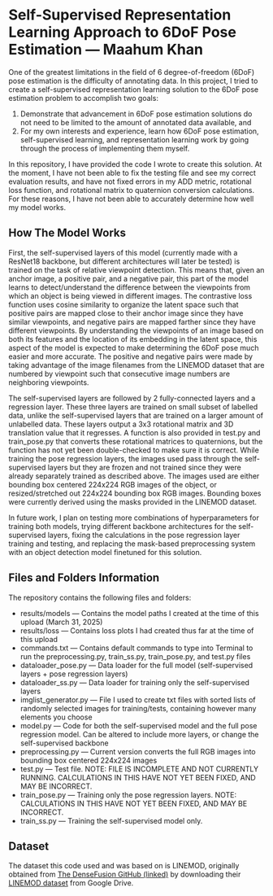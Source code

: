 # Self-Supervised Representation Learning Approach to 6DoF Pose Estimation — Maahum Khan
One of the greatest limitations in the field of 6 degree-of-freedom (6DoF) pose estimation is the difficulty of annotating data. In this project, I tried to create a self-supervised representation learning solution to the 6DoF pose estimation problem to accomplish two goals: 
1. Demonstrate that advancement in 6DoF pose estimation solutions do not need to be limited to the amount of annotated data available, and
2. For my own interests and experience, learn how 6DoF pose estimation, self-supervised learning, and representation learning work by going through the process of implementing them myself.

In this repository, I have provided the code I wrote to create this solution. At the moment, I have not been able to fix the testing file and see my correct evaluation results, and have not fixed errors in my ADD metric, rotational loss function, and rotational matrix to quaternion conversion calculations. For these reasons, I have not been able to accurately determine how well my model works.

## How The Model Works
First, the self-supervised layers of this model (currently made with a ResNet18 backbone, but different architectures will later be tested) is trained on the task of relative viewpoint detection. This means that, given an anchor image, a positive pair, and a negative pair, this part of the model learns to detect/understand the difference between the viewpoints from which an object is being viewed in different images. The contrastive loss function uses cosine similarity to organize the latent space such that positive pairs are mapped close to their anchor image since they have similar viewpoints, and negative pairs are mapped farther since they have different viewpoints. By understanding the viewpoints of an image based on both its features and the location of its embedding in the latent space, this aspect of the model is expected to make determining the 6DoF pose much easier and more accurate. The positive and negative pairs were made by taking advantage of the image filenames from the LINEMOD dataset that are numbered by viewpoint such that consecutive image numbers are neighboring viewpoints.

The self-supervised layers are followed by 2 fully-connected layers and a regression layer. These three layers are trained on small subset of labelled data, unlike the self-supervised layers that are trained on a larger amount of unlabelled data. These layers output a 3x3 rotational matrix and 3D translation value that it regresses. A function is also provided in test.py and train_pose.py that converts these rotational matrices to quaternions, but the function has not yet been double-checked to make sure it is correct. While training the pose regression layers, the images used pass through the self-supervised layers but they are frozen and not trained since they were already separately trained as described above. The images used are either bounding box centered 224x224 RGB images of the object, or resized/stretched out 224x224 bounding box RGB images. Bounding boxes were currently derived using the masks provided in the LINEMOD dataset.

In future work, I plan on testing more combinations of hyperparameters for training both models, trying different backbone architectures for the self-supervised layers, fixing the calculations in the pose regression layer training and testing, and replacing the mask-based preprocessing system with an object detection model finetuned for this solution.

## Files and Folders Information
The repository contains the following files and folders:
- results/models — Contains the model paths I created at the time of this upload (March 31, 2025)
- results/loss — Contains loss plots I had created thus far at the time of this upload
- commands.txt — Contains default commands to type into Terminal to run the preprocessing.py, train_ss.py, train_pose.py, and test.py files
- dataloader_pose.py — Data loader for the full model (self-supervised layers + pose regression layers)
- dataloader_ss.py — Data loader for training only the self-supervised layers
- imglist_generator.py — File I used to create txt files with sorted lists of randomly selected images for training/tests, containing however many elements you choose
- model.py — Code for both the self-supervised model and the full pose regression model. Can be altered to include more layers, or change the self-supervised backbone
- preprocessing.py — Current version converts the full RGB images into bounding box centered 224x224 images
- test.py — Test file. NOTE: FILE IS INCOMPLETE AND NOT CURRENTLY RUNNING. CALCULATIONS IN THIS HAVE NOT YET BEEN FIXED, AND MAY BE INCORRECT.
- train_pose.py — Training only the pose regression layers. NOTE: CALCULATIONS IN THIS HAVE NOT YET BEEN FIXED, AND MAY BE INCORRECT.
- train_ss.py — Training the self-supervised model only.

## Dataset
The dataset this code used and was based on is LINEMOD, originally obtained from [The DenseFusion GitHub (linked)](https://github.com/j96w/DenseFusion/tree/master?tab=readme-ov-file#datasets) by downloading their [LINEMOD dataset](https://drive.google.com/drive/folders/19ivHpaKm9dOrr12fzC8IDFczWRPFxho7) from Google Drive.
